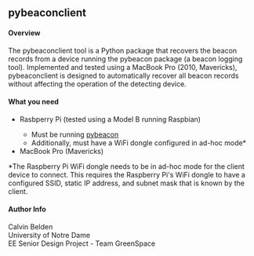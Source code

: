 <h2>pybeaconclient</h2>
<h4>Overview</h4>
<p>
The pybeaconclient tool is a Python package that recovers the beacon records from a device running the pybeacon package (a beacon logging tool). Implemented and tested using a MacBook Pro (2010, Mavericks), pybeaconclient is designed to automatically recover all beacon records without affecting the operation of the detecting device.
</p>
<h4>What you need</h4>
<ul>
<li>Rasbperry Pi (tested using a Model B running Raspbian)</li>
<ul>
<li>Must be running <a href="https://github.com/cbelden/pybeacon">pybeacon</a></li>
<li>Additionally, must have a WiFi dongle configured in ad-hoc mode*</li>
</ul>
<li>MacBook Pro (Mavericks)</li>
</ul>
<p>*The Raspberry Pi WiFi dongle needs to be in ad-hoc mode for the client device to connect. This requires the Raspberry Pi's WiFi dongle to have a configured SSID, static IP address, and subnet mask that is known by the client.</p>
<h4>Author Info</h4>
<p>
Calvin Belden<br>
University of Notre Dame<br>
EE Senior Design Project - Team GreenSpace<br>
</p>

